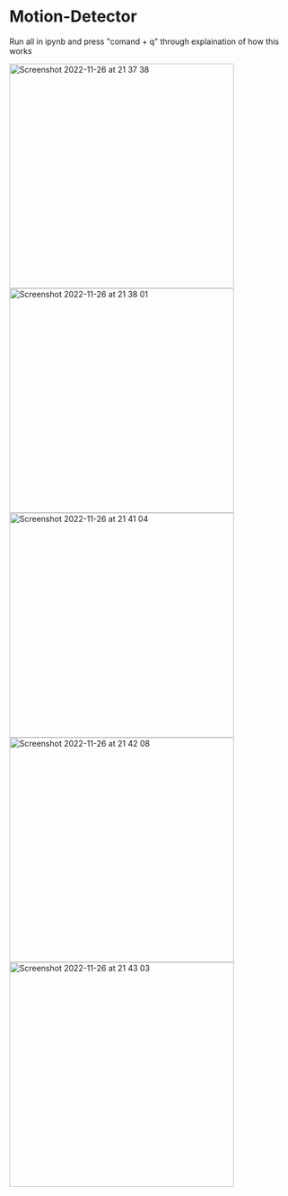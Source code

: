 # Motion-Detector
Run all in ipynb and press "comand + q" through explaination of how this works


<img align="center" width="400" alt="Screenshot 2022-11-26 at 21 37 38" src="https://user-images.githubusercontent.com/62226642/204116939-f4766bd5-c44b-447e-92d5-7704093b7c61.png">
<img align="center" width="400" alt="Screenshot 2022-11-26 at 21 38 01" src="https://user-images.githubusercontent.com/62226642/204116940-e654f2ab-3415-4c1a-8cc1-14438e95ceb5.png">
<img align="center" width="400" alt="Screenshot 2022-11-26 at 21 41 04" src="https://user-images.githubusercontent.com/62226642/204116946-5b866234-abb6-4129-a8a0-cd75c50e6892.png">
<img align="center" width="400" alt="Screenshot 2022-11-26 at 21 42 08" src="https://user-images.githubusercontent.com/62226642/204116949-5804504d-79e0-47f7-9f32-82b37f3e2188.png">
<img align="center" width="400" alt="Screenshot 2022-11-26 at 21 43 03" src="https://user-images.githubusercontent.com/62226642/204116951-9d664b35-a9c2-4f86-8dfc-e84cca892839.png">
